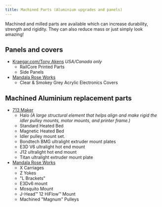 ```yaml
---
title: Machined Parts (Aluminium upgrades and panels)
--- 
```


Machined and milled parts are available which can increase durability, strength and rigidity. They can also reduce mass or just simply look amazing!

## Panels and covers
 
  * [Kraegar.com/Tony Akens](https://www.kraegar.com/shop) *USA/Canada only*
     * RailCore Printed Parts
     * Side Panels
   * [Mandala Rose Works](http://www.mandalaroseworks.com/product/railcore_parts)
     * Clear & Smokey Grey Acrylic Electronics Covers

## Machined Aluminium replacement parts

  * [713 Maker](https://713maker.com/railcore-ii-300zl)
    * Halo *(A large structural element that helps align and make rigid the idler pulley mounts, motor mounts, and printer frame.)*
    * Standard Heated Bed
    * Magnetic Heated Bed
    * Idler pulley mount set.
    * Bondtech BMG ultralight extruder mount plates
    * E3D V6 ultralight hot end mount
    * J12 ultralight hot end mount
    * Titan ultralight extruder mount plate
  * [Mandala Rose Works](http://www.mandalaroseworks.com/product/railcore_parts)
    * X Carriages
    * Z Yokes
    * "L Brackets"
    * E3Dv6 mount
    * Mosquito Mount
    * J-Head™ 12 HiFlow™ Mount
    * Machined "Magnum" Pulleys    
